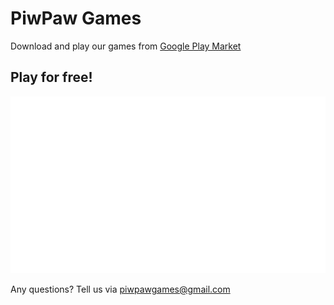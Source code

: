 # PiwPaw Games
Download and play our games from [Google Play Market](https://play.google.com/store/apps/dev?id=6916256973280609239&pcampaignid=pcampaignidMKT-Other-global-all-co-prtnr-py-PartBadge-Mar2515-1)

## Play for free!

![Zaxid Apps Logo](logosvg.svg)

Any questions? Tell us via piwpawgames@gmail.com
